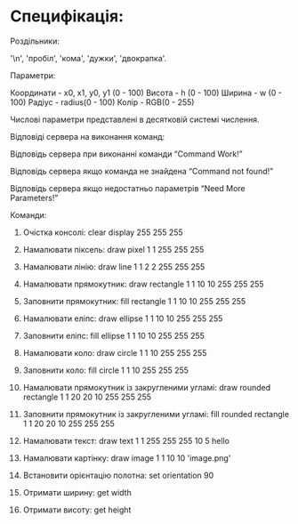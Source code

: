 # Специфікація:

Роздільники:

'\n', 'пробіл', 'кома', 'дужки', 'двокрапка'.

Параметри:

Координати - x0, x1, y0, y1 (0 - 100)
Висота - h (0 - 100)
Ширина - w (0 - 100)
Радіус - radius(0 - 100)
Колір - RGB(0 - 255)

Числові параметри представлені в десятковій системі числення.

Відповіді сервера на виконання команд:

Відповідь сервера при виконанні команди “Command Work!”

Відповідь сервера якщо команда не знайдена “Command not found!”

Відповідь сервера якщо недостатньо параметрів “Need More Parameters!”


Команди:

1. Очістка консолі:
clear display 255 255 255

2. Намалювати піксель:
draw pixel 1 1 255 255 255

3. Намалювати лінію:
draw line 1 1 2 2 255 255 255

4. Намалювати прямокутник:
draw rectangle 1 1 10 10 255 255 255

5. Заповнити прямокутник:
fill rectangle 1 1 10 10 255 255 255

6. Намалювати еліпс:
draw ellipse 1 1 10 10 255 255 255

7. Заповнити еліпс: 
fill ellipse 1 1 10 10 255 255 255

8. Намалювати коло:
draw circle 1 1 10 255 255 255

9. Заповнити коло:
fill circle 1 1 10 255 255 255

10. Намалювати прямокутник із закругленими угламі: 
draw rounded rectangle 1 1 20 20 10 255 255 255

11. Заповнити прямокутник із закругленими угламі:
fill rounded rectangle 1 1 20 20 10 255 255 255

12. Намалювати текст:
draw text 1 1 255 255 255 10 5 hello

13. Намалювати картінку:
draw image 1 1 10 10 'image.png'

14. Встановити орієнтацію полотна:
set orientation 90

15. Отримати ширину: 
get width

16. Отримати висоту:
get height
